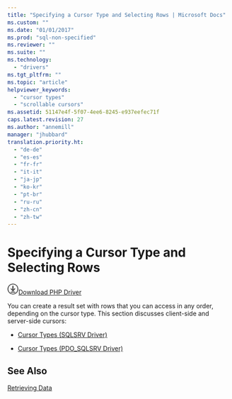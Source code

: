 ```yaml
---
title: "Specifying a Cursor Type and Selecting Rows | Microsoft Docs"
ms.custom: ""
ms.date: "01/01/2017"
ms.prod: "sql-non-specified"
ms.reviewer: ""
ms.suite: ""
ms.technology: 
  - "drivers"
ms.tgt_pltfrm: ""
ms.topic: "article"
helpviewer_keywords: 
  - "cursor types"
  - "scrollable cursors"
ms.assetid: 51147e4f-5f07-4ee6-8245-e937eefec71f
caps.latest.revision: 27
ms.author: "annemill"
manager: "jhubbard"
translation.priority.ht: 
  - "de-de"
  - "es-es"
  - "fr-fr"
  - "it-it"
  - "ja-jp"
  - "ko-kr"
  - "pt-br"
  - "ru-ru"
  - "zh-cn"
  - "zh-tw"
---
```

# Specifying a Cursor Type and Selecting Rows
![Download](../../ssdt/media/download.png)[Download PHP Driver](https://www.microsoft.com/download/details.aspx?id=20098)

You can create a result set with rows that you can access in any order, depending on the cursor type.  This section discusses client-side and server-side cursors:  
  
-   [Cursor Types &#40;SQLSRV Driver&#41;](../../connect/php/cursor-types--sqlsrv-driver-.md)  
  
-   [Cursor Types &#40;PDO_SQLSRV Driver&#41;](../../connect/php/cursor-types--pdo_sqlsrv-driver-.md)  
  
## See Also  
[Retrieving Data](../../connect/php/retrieving-data.md)  
  
